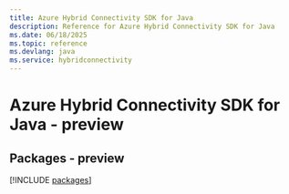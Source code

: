 ```yaml
---
title: Azure Hybrid Connectivity SDK for Java
description: Reference for Azure Hybrid Connectivity SDK for Java
ms.date: 06/18/2025
ms.topic: reference
ms.devlang: java
ms.service: hybridconnectivity
---
```

# Azure Hybrid Connectivity SDK for Java - preview
## Packages - preview
[!INCLUDE [packages](hybrid-connectivity-index.md)]